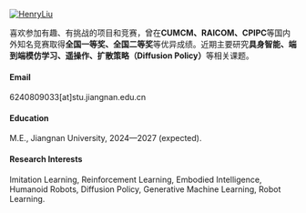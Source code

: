 

[![HenryLiu](https://img.shields.io/badge/HenryLiu-github-blue?logo=github)](https://github.com/HenryLiukkk)

喜欢参加有趣、有挑战的项目和竞赛，曾在<strong>CUMCM、RAICOM、CPIPC</strong>等国内外知名竞赛取得<strong>全国一等奖、全国二等奖</strong>等优异成绩。近期主要研究<strong>具身智能、端到端模仿学习、遥操作、扩散策略（Diffusion Policy）</strong>等相关课题。

#### Email
6240809033[at]stu.jiangnan.edu.cn

#### Education
 M.E., Jiangnan University, 2024—2027 (expected).

#### Research Interests
 Imitation Learning, Reinforcement Learning, Embodied Intelligence, Humanoid Robots, Diffusion Policy, Generative Machine Learning, Robot Learning.

